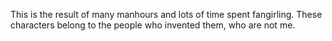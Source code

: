 This is the result of many manhours and lots of time spent fangirling.  These characters belong to the people who invented them, who are not me.
